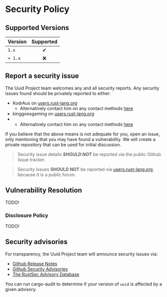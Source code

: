 # Security Policy

## Supported Versions

| Version     | Supported   |
|:----------- |:-----------:|
| `1.x`       | ✔           |
| `< 1.x`     | ❌           |

## Report a security issue

The Uuid Project team welcomes any and all security reports. Any security issues found should be privately reported to 
either:

* KodrAus on [users.rust-lang.org](https://users.rust-lang.org/u/kodraus/)
  * Alternatively contact him on any contact methods [here](https://github.com/KodrAus)
* kinggoesgaming on [users.rust-lang.org](https://users.rust-lang.org/u/kinggoesgaming)
* * Alternatively contact him on any contact methods [here](https://github.com/kinggoesgaming)

If you believe that the above means is not adequate for you, open an issue, only mentioning that you may have found a 
vulnerability. We will create a private repository that can be used for initial discussion. 

> Security issue details __*SHOULD NOT*__ be reported via the public Github Issue tracker.

> Security issues __SHOULD NOT__ be reported via [users.rust-lang.org](https://users.rust-lang.org), because it is a 
> public forum.

## Vulnerability Resolution

TODO!

### Disclosure Policy

TODO!

## Security advisories

For transparency, the Uuid Project team will announce security issues via:

* [Github Release Notes](https://github.com/uuid-rs/uuid/releases)
* [Github Security Advisories](https://github.com/uuid-rs/uuid/security/advisories)
* [The RustSec Advisory Database](https://rustsec.org/)

You can run cargo-audit to determine if your version of `uuid` is affected by a given advisory.
